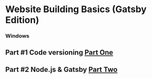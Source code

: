 # Website Building Basics (Gatsby Edition)

### Windows

## Part #1 Code versioning [Part One](Part-1(Windows)/README.md)

## Part #2 Node.js & Gatsby  [Part Two](Part-2(Windows)/README.md)
      